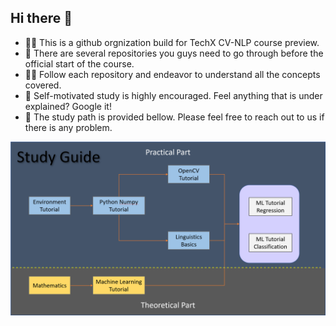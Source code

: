 ## Hi there 👋

- 🙋‍♀️ This is a github orgnization build for TechX CV-NLP course preview.
- 🌈 There are several repositories you guys need to go through before the official start of the course. 
- 👩‍💻 Follow each repository and endeavor to understand all the concepts covered.
- 🍿 Self-motivated study is highly encouraged. Feel anything that is under explained? Google it!
- 🧙 The study path is provided bellow. Please feel free to reach out to us if there is any problem.

![image](https://github.com/TechX-NLP-CV/.github/blob/main/Study%20Guide.png)
